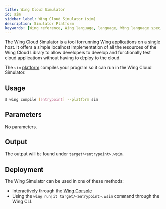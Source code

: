 ```yaml
---
title: Wing Cloud Simulator
id: sim
sidebar_label: Wing Cloud Simulator (sim)
description: Simulator Platform
keywords: [Wing reference, Wing language, language, Wing language spec, Wing programming language, simulator, sim, wing simulator]
---
```


The Wing Cloud Simulator is a tool for running Wing applications on a single host. It offers a
simple localhost implementation of all the resources of the Wing Cloud Library to allow developers
to develop and functionally test cloud applications without having to deploy to the cloud.

The `sim` [platform](/docs/platforms/sim) compiles your program so it can run in the
Wing Cloud Simulator.

## Usage

```sh
$ wing compile [entrypoint] --platform sim
```

## Parameters

No parameters.

## Output

The output will be found under `target/<entrypoint>.wsim`.

## Deployment

The Wing Simulator can be used in one of these methods:

* Interactively through the [Wing Console](/docs/start-here/local)
* Using the `wing run|it target/<entrypoint>.wsim` command through the Wing CLI.
